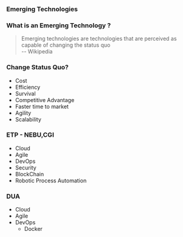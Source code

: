 ### Emerging Technologies


### What is an Emerging Technology ?
> Emerging technologies are technologies that are perceived as capable of changing the status quo  
> -- Wikipedia

### Change Status Quo?
* Cost <!-- .element: class="fragment" data-fragment-index="1" -->
* Efficiency <!-- .element: class="fragment" data-fragment-index="2" -->
* Survival <!-- .element: class="fragment" data-fragment-index="3" -->
* Competitive Advantage <!-- .element: class="fragment" data-fragment-index="4" -->
* Faster time to market <!-- .element: class="fragment" data-fragment-index="5" -->
* Agility <!-- .element: class="fragment" data-fragment-index="6" -->
* Scalability <!-- .element: class="fragment" data-fragment-index="7" -->



### ETP - NEBU,CGI
- Cloud <!-- .element: class="fragment" data-fragment-index="1" -->
- Agile <!-- .element: class="fragment" data-fragment-index="2" -->
- DevOps <!-- .element: class="fragment" data-fragment-index="3" -->
- Security <!-- .element: class="fragment" data-fragment-index="4" -->
- BlockChain <!-- .element: class="fragment" data-fragment-index="5" -->
- Robotic Process Automation <!-- .element: class="fragment" data-fragment-index="6" -->



### DUA
- Cloud <!-- .element: class="fragment" data-fragment-index="1" -->
- Agile <!-- .element: class="fragment" data-fragment-index="2" -->
- DevOps <!-- .element: class="fragment" data-fragment-index="3" -->
  - Docker <!-- .element: class="fragment" data-fragment-index="1" -->

